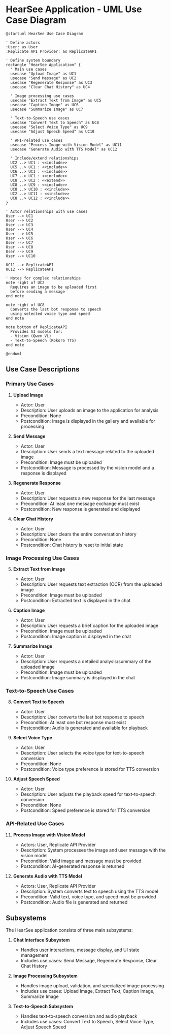 # HearSee Application - UML Use Case Diagram

```plantuml
@startuml HearSee Use Case Diagram

' Define actors
:User: as User
:Replicate API Provider: as ReplicateAPI

' Define system boundary
rectangle "HearSee Application" {
  ' Main use cases
  usecase "Upload Image" as UC1
  usecase "Send Message" as UC2
  usecase "Regenerate Response" as UC3
  usecase "Clear Chat History" as UC4
  
  ' Image processing use cases
  usecase "Extract Text from Image" as UC5
  usecase "Caption Image" as UC6
  usecase "Summarize Image" as UC7
  
  ' Text-to-Speech use cases
  usecase "Convert Text to Speech" as UC8
  usecase "Select Voice Type" as UC9
  usecase "Adjust Speech Speed" as UC10
  
  ' API-related use cases
  usecase "Process Image with Vision Model" as UC11
  usecase "Generate Audio with TTS Model" as UC12
  
  ' Include/extend relationships
  UC2 ..> UC1 : <<include>>
  UC5 ..> UC1 : <<include>>
  UC6 ..> UC1 : <<include>>
  UC7 ..> UC1 : <<include>>
  UC8 ..> UC2 : <<extend>>
  UC8 ..> UC9 : <<include>>
  UC8 ..> UC10 : <<include>>
  UC2 ..> UC11 : <<include>>
  UC8 ..> UC12 : <<include>>
}

' Actor relationships with use cases
User --> UC1
User --> UC2
User --> UC3
User --> UC4
User --> UC5
User --> UC6
User --> UC7
User --> UC8
User --> UC9
User --> UC10

UC11 --> ReplicateAPI
UC12 --> ReplicateAPI

' Notes for complex relationships
note right of UC2
  Requires an image to be uploaded first
  before sending a message
end note

note right of UC8
  Converts the last bot response to speech
  using selected voice type and speed
end note

note bottom of ReplicateAPI
  Provides AI models for:
  - Vision (Qwen VL)
  - Text-to-Speech (Kokoro TTS)
end note

@enduml
```

## Use Case Descriptions

### Primary Use Cases

1. **Upload Image**
   - Actor: User
   - Description: User uploads an image to the application for analysis
   - Precondition: None
   - Postcondition: Image is displayed in the gallery and available for processing

2. **Send Message**
   - Actor: User
   - Description: User sends a text message related to the uploaded image
   - Precondition: Image must be uploaded
   - Postcondition: Message is processed by the vision model and a response is displayed

3. **Regenerate Response**
   - Actor: User
   - Description: User requests a new response for the last message
   - Precondition: At least one message exchange must exist
   - Postcondition: New response is generated and displayed

4. **Clear Chat History**
   - Actor: User
   - Description: User clears the entire conversation history
   - Precondition: None
   - Postcondition: Chat history is reset to initial state

### Image Processing Use Cases

5. **Extract Text from Image**
   - Actor: User
   - Description: User requests text extraction (OCR) from the uploaded image
   - Precondition: Image must be uploaded
   - Postcondition: Extracted text is displayed in the chat

6. **Caption Image**
   - Actor: User
   - Description: User requests a brief caption for the uploaded image
   - Precondition: Image must be uploaded
   - Postcondition: Image caption is displayed in the chat

7. **Summarize Image**
   - Actor: User
   - Description: User requests a detailed analysis/summary of the uploaded image
   - Precondition: Image must be uploaded
   - Postcondition: Image summary is displayed in the chat

### Text-to-Speech Use Cases

8. **Convert Text to Speech**
   - Actor: User
   - Description: User converts the last bot response to speech
   - Precondition: At least one bot response must exist
   - Postcondition: Audio is generated and available for playback

9. **Select Voice Type**
   - Actor: User
   - Description: User selects the voice type for text-to-speech conversion
   - Precondition: None
   - Postcondition: Voice type preference is stored for TTS conversion

10. **Adjust Speech Speed**
    - Actor: User
    - Description: User adjusts the playback speed for text-to-speech conversion
    - Precondition: None
    - Postcondition: Speed preference is stored for TTS conversion

### API-Related Use Cases

11. **Process Image with Vision Model**
    - Actors: User, Replicate API Provider
    - Description: System processes the image and user message with the vision model
    - Precondition: Valid image and message must be provided
    - Postcondition: AI-generated response is returned

12. **Generate Audio with TTS Model**
    - Actors: User, Replicate API Provider
    - Description: System converts text to speech using the TTS model
    - Precondition: Valid text, voice type, and speed must be provided
    - Postcondition: Audio file is generated and returned

## Subsystems

The HearSee application consists of three main subsystems:

1. **Chat Interface Subsystem**
   - Handles user interactions, message display, and UI state management
   - Includes use cases: Send Message, Regenerate Response, Clear Chat History

2. **Image Processing Subsystem**
   - Handles image upload, validation, and specialized image processing
   - Includes use cases: Upload Image, Extract Text, Caption Image, Summarize Image

3. **Text-to-Speech Subsystem**
   - Handles text-to-speech conversion and audio playback
   - Includes use cases: Convert Text to Speech, Select Voice Type, Adjust Speech Speed
